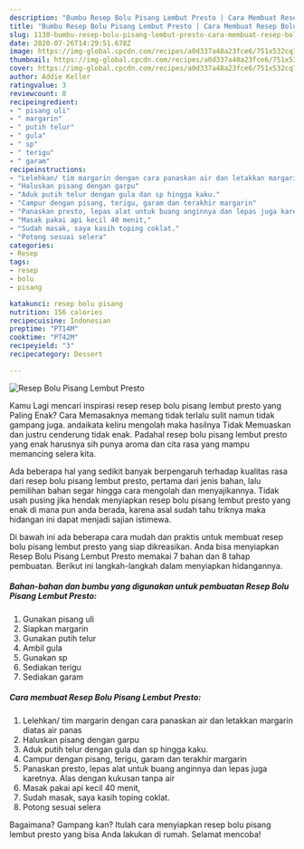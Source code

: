```yaml
---
description: "Bumbu Resep Bolu Pisang Lembut Presto | Cara Membuat Resep Bolu Pisang Lembut Presto Yang Enak dan Simpel"
title: "Bumbu Resep Bolu Pisang Lembut Presto | Cara Membuat Resep Bolu Pisang Lembut Presto Yang Enak dan Simpel"
slug: 1130-bumbu-resep-bolu-pisang-lembut-presto-cara-membuat-resep-bolu-pisang-lembut-presto-yang-enak-dan-simpel
date: 2020-07-26T14:29:51.678Z
image: https://img-global.cpcdn.com/recipes/a0d337a48a23fce6/751x532cq70/resep-bolu-pisang-lembut-presto-foto-resep-utama.jpg
thumbnail: https://img-global.cpcdn.com/recipes/a0d337a48a23fce6/751x532cq70/resep-bolu-pisang-lembut-presto-foto-resep-utama.jpg
cover: https://img-global.cpcdn.com/recipes/a0d337a48a23fce6/751x532cq70/resep-bolu-pisang-lembut-presto-foto-resep-utama.jpg
author: Addie Keller
ratingvalue: 3
reviewcount: 8
recipeingredient:
- " pisang uli"
- " margarin"
- " putih telur"
- " gula"
- " sp"
- " terigu"
- " garam"
recipeinstructions:
- "Lelehkan/ tim margarin dengan cara panaskan air dan letakkan margarin diatas air panas"
- "Haluskan pisang dengan garpu"
- "Aduk putih telur dengan gula dan sp hingga kaku."
- "Campur dengan pisang, terigu, garam dan terakhir margarin"
- "Panaskan presto, lepas alat untuk buang anginnya dan lepas juga karetnya. Alas dengan kukusan tanpa air"
- "Masak pakai api kecil 40 menit,"
- "Sudah masak, saya kasih toping coklat."
- "Potong sesuai selera"
categories:
- Resep
tags:
- resep
- bolu
- pisang

katakunci: resep bolu pisang 
nutrition: 156 calories
recipecuisine: Indonesian
preptime: "PT14M"
cooktime: "PT42M"
recipeyield: "3"
recipecategory: Dessert

---
```



![Resep Bolu Pisang Lembut Presto](https://img-global.cpcdn.com/recipes/a0d337a48a23fce6/751x532cq70/resep-bolu-pisang-lembut-presto-foto-resep-utama.jpg)

Kamu Lagi mencari inspirasi resep resep bolu pisang lembut presto yang Paling Enak? Cara Memasaknya memang tidak terlalu sulit namun tidak gampang juga. andaikata keliru mengolah maka hasilnya Tidak Memuaskan dan justru cenderung tidak enak. Padahal resep bolu pisang lembut presto yang enak harusnya sih punya aroma dan cita rasa yang mampu memancing selera kita.



Ada beberapa hal yang sedikit banyak berpengaruh terhadap kualitas rasa dari resep bolu pisang lembut presto, pertama dari jenis bahan, lalu pemilihan bahan segar hingga cara mengolah dan menyajikannya. Tidak usah pusing jika hendak menyiapkan resep bolu pisang lembut presto yang enak di mana pun anda berada, karena asal sudah tahu triknya maka hidangan ini dapat menjadi sajian istimewa.


Di bawah ini ada beberapa cara mudah dan praktis untuk membuat resep bolu pisang lembut presto yang siap dikreasikan. Anda bisa menyiapkan Resep Bolu Pisang Lembut Presto memakai 7 bahan dan 8 tahap pembuatan. Berikut ini langkah-langkah dalam menyiapkan hidangannya.

<!--inarticleads1-->

##### Bahan-bahan dan bumbu yang digunakan untuk pembuatan Resep Bolu Pisang Lembut Presto:

1. Gunakan  pisang uli
1. Siapkan  margarin
1. Gunakan  putih telur
1. Ambil  gula
1. Gunakan  sp
1. Sediakan  terigu
1. Sediakan  garam




<!--inarticleads2-->

##### Cara membuat Resep Bolu Pisang Lembut Presto:

1. Lelehkan/ tim margarin dengan cara panaskan air dan letakkan margarin diatas air panas
1. Haluskan pisang dengan garpu
1. Aduk putih telur dengan gula dan sp hingga kaku.
1. Campur dengan pisang, terigu, garam dan terakhir margarin
1. Panaskan presto, lepas alat untuk buang anginnya dan lepas juga karetnya. Alas dengan kukusan tanpa air
1. Masak pakai api kecil 40 menit,
1. Sudah masak, saya kasih toping coklat.
1. Potong sesuai selera




Bagaimana? Gampang kan? Itulah cara menyiapkan resep bolu pisang lembut presto yang bisa Anda lakukan di rumah. Selamat mencoba!
